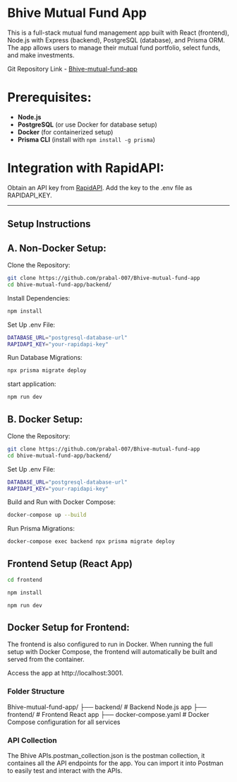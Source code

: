 # Bhive Mutual Fund App

This is a full-stack mutual fund management app built with React (frontend), Node.js with Express (backend), PostgreSQL (database), and Prisma ORM. The app allows users to manage their mutual fund portfolio, select funds, and make investments.


Git Repository Link - [Bhive-mutual-fund-app](https://github.com/prabal-007/Bhive-mutual-fund-app)

# Prerequisites:
- **Node.js**
- **PostgreSQL** (or use Docker for database setup)
- **Docker** (for containerized setup)
- **Prisma CLI** (install with `npm install -g prisma`)

# Integration with RapidAPI:
Obtain an API key from [RapidAPI](https://rapidapi.com/suneetk92/api/latest-mutual-fund-nav).
Add the key to the .env file as RAPIDAPI_KEY.

---

## Setup Instructions

## A. Non-Docker Setup:

Clone the Repository:

```bash
git clone https://github.com/prabal-007/Bhive-mutual-fund-app
cd bhive-mutual-fund-app/backend/
```

Install Dependencies:

```bash
npm install
```

Set Up .env File:

```bash
DATABASE_URL="postgresql-database-url"
RAPIDAPI_KEY="your-rapidapi-key"
```

Run Database Migrations:

```bash
npx prisma migrate deploy
```

start application:
```bash
npm run dev
```

## B. Docker Setup:

Clone the Repository:

```bash
git clone https://github.com/prabal-007/Bhive-mutual-fund-app
cd bhive-mutual-fund-app/backend/
```

Set Up .env File:

```bash
DATABASE_URL="postgresql-database-url"
RAPIDAPI_KEY="your-rapidapi-key"
```

Build and Run with Docker Compose:

```bash
docker-compose up --build
```

Run Prisma Migrations:

```bash
docker-compose exec backend npx prisma migrate deploy
```

## Frontend Setup (React App)

```bash
cd frontend
```

```bash
npm install
```

```bash
npm run dev
```

## Docker Setup for Frontend:
The frontend is also configured to run in Docker. When running the full setup with Docker Compose, the frontend will automatically be built and served from the container.

Access the app at http://localhost:3001.

### Folder Structure
Bhive-mutual-fund-app/
├── backend/               # Backend Node.js app
├── frontend/              # Frontend React app
├── docker-compose.yaml    # Docker Compose configuration for all services



### API Collection
The Bhive APIs.postman_collection.json is the postman collection, it containes all the API endpoints for the app. You can import it into Postman to easily test and interact with the APIs.